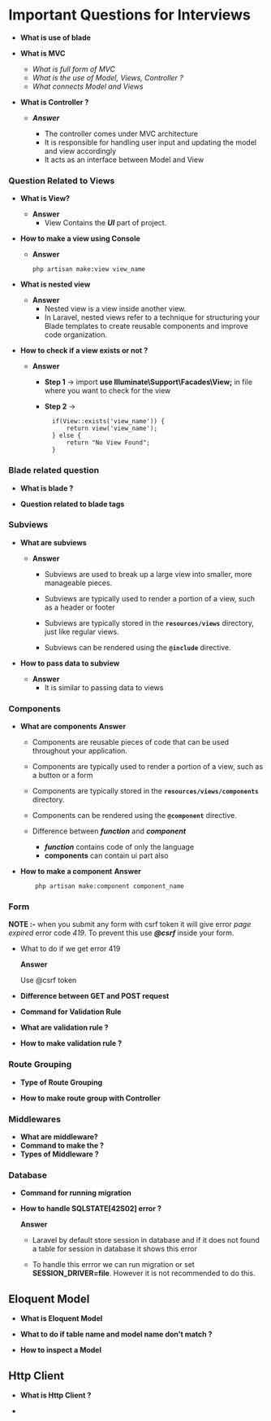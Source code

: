 # Important Questions for Interviews

- **What is use of blade**

- **What is MVC**
  
  - _What is full form of MVC_
  - _What is the use of Model, Views, Controller ?_
  - _What connects Model and Views_

- **What is Controller ?**
  
  - ***Answer***
    
    - The controller comes under MVC architecture
    - It is responsible for handling user input and updating the model and view accordingly
    - It acts as an interface between Model and View

### Question Related to Views

- **What is View?**
  
  - **Answer**
    - View Contains the ***UI*** part of project.

- **How to make a view using Console**
  
  - **Answer**
    
        php artisan make:view view_name

- **What is nested view**
  
  - **Answer**
    - Nested view is a view inside another view.
    - In Laravel, nested views refer to a technique for structuring your Blade templates to create reusable components and improve code organization.

- **How to check if a view exists or not ?**
  
  - **Answer**
    
    - **Step 1** -> import **use Illuminate\Support\Facades\View;** in file where you want to check for the view
    
    - **Step 2** ->
      
            if(View::exists('view_name')) {
                return view('view_name');  
            } else {
                return "No View Found";
            }

### Blade related question

- **What is blade ?**

- **Question related to blade tags**

### Subviews

- **What are subviews**
  
  - **Answer**
    
    - Subviews are used to break up a large view into smaller, more manageable pieces.
    
    - Subviews are typically used to render a portion of a view, such as a header or footer
    
    - Subviews are typically stored in the **`resources/views`** directory, just like regular views.
    
    - Subviews can be rendered using the **`@include`** directive.

- **How to pass data to subview**
  
  - **Answer**
    - It is similar to passing data to views

### Components

- **What are components**
   **Answer**
  
  - Components are reusable pieces of code that can be used throughout your application.
  
  - Components are typically used to render a portion of a view, such as a button or a form
  
  - Components are typically stored in the **`resources/views/components`** directory.
  
  - Components can be rendered using the **`@component`** directive.
  
  - Difference between ***function*** and ***component*** 
    
    - ***function*** contains code of only the language
    - **components** can contain ui part also

- **How to make a component**
    **Answer**
  
          php artisan make:component component_name

### Form

**NOTE :-** when you submit any form with csrf token it will give error *page expired* error code *419*. To prevent this use ***@csrf*** inside your form.

- What to do if we get error 419
  
  **Answer**
  
  Use @csrf token

- **Difference between GET and POST request**

- **Command for Validation Rule**

- **What are validation rule ?**

- **How to make validation rule ?**

### Route Grouping

- **Type of Route Grouping**

- **How to make route group with Controller**

### Middlewares

- **What are middleware?**
- **Command to make the ?**
- **Types of Middleware ?**

### Database

- **Command for running migration**

- **How to handle SQLSTATE[42S02]  error ?**
  
  **Answer**
  
  - Laravel by default store session in database and if it does not found a table for session in database it shows this error 
  
  - To handle this errror we can run migration or set **SESSION_DRIVER=file**. However it is not recommended to do this.

## Eloquent Model

- **What is Eloquent Model**

- **What to do if table name and model name don't match ?**

- **How to inspect a Model**

## Http Client

- **What is Http Client ?**

- 
